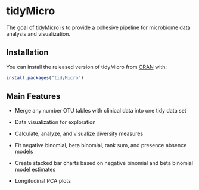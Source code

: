 
<!-- README.md is generated from README.Rmd. Please edit that file -->

# tidyMicro

<!-- badges: start -->

<!-- badges: end -->

The goal of tidyMicro is to provide a cohesive pipeline for microbiome
data analysis and visualization.

## Installation

You can install the released version of tidyMicro from
[CRAN](https://CRAN.R-project.org) with:

``` r
install.packages("tidyMicro")
```

## Main Features

  - Merge any number OTU tables with clinical data into one tidy data
    set

  - Data visualization for exploration

  - Calculate, analyze, and visualize diversity measures

  - Fit negative binomial, beta binomial, rank sum, and presence absence
    models

  - Create stacked bar charts based on negative binomial and beta
    binomial model estimates

  - Longitudinal PCA plots
